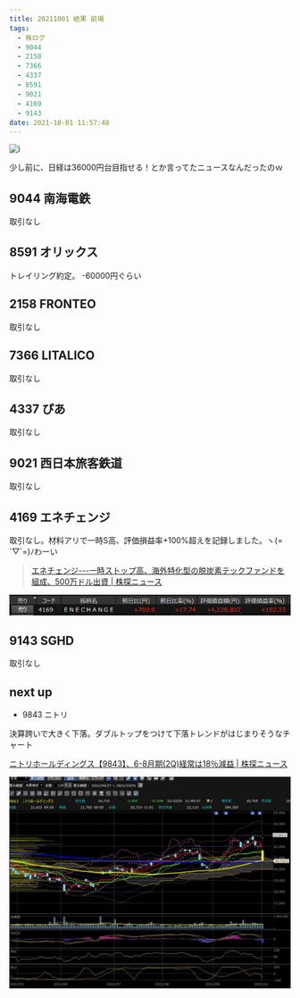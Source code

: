 ```yaml
---
title: 20211001 結果 前場
tags:
  - 株ログ
  - 9044
  - 2158
  - 7366
  - 4337
  - 8591
  - 9021
  - 4169
  - 9143
date: 2021-10-01 11:57:48
---
```


![i](/kab/img/20211001000.png)

少し前に、日経は36000円台目指せる！とか言ってたニュースなんだったのｗ

## 9044 南海電鉄

取引なし

## 8591 オリックス

トレイリング約定。 -60000円ぐらい

## 2158 FRONTEO

取引なし

## 7366 LITALICO

取引なし

## 4337 ぴあ

取引なし

## 9021 西日本旅客鉄道

取引なし

## 4169 エネチェンジ

取引なし。材料アリで一時S高、評価損益率+100%超えを記録しました。ヽ(=´▽`=)ﾉわーい

> [エネチェンジ---一時ストップ高、海外特化型の脱炭素テックファンドを組成、500万ドル出資 | 株探ニュース](https://kabutan.jp/stock/news?code=4169&b=n202110010370)

![i](/kab/img/20211001001.png)

## 9143 SGHD

取引なし

## next up

- 9843 ニトリ

決算跨いで大きく下落。ダブルトップをつけて下落トレンドがはじまりそうなチャート

[ニトリホールディングス【9843】、6-8月期(2Q)経常は18％減益 | 株探ニュース](https://kabutan.jp/stock/news?code=9843&b=k202109300017)

![i](/kab/img/20211001002.jpg)
